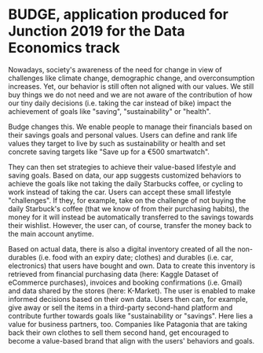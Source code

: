 # BUDGE, application produced for Junction 2019 for the Data Economics track

Nowadays, society's awareness of the need for change in view of challenges like climate change, demographic change, and overconsumption increases. Yet, our behavior is still often not aligned with our values. We still buy things we do not need and we are not aware of the contribution of how our tiny daily decisions (i.e. taking the car instead of bike) impact the achievement of goals like "saving", "sustainability" or "health". 

Budge changes this. We enable people to manage their financials based on their savings goals and personal values. Users can define and rank life values they target to live by such as sustainability or health and set concrete saving targets like "Save up for a €500 smartwatch". 

They can then set strategies to achieve their value-based lifestyle and saving goals. Based on data, our app suggests customized behaviors to achieve the goals like not taking the daily Starbucks coffee, or cycling to work instead of taking the car. Users can accept these small lifestyle "challenges". If they, for example, take on the challenge of not buying the daily Starbuck's coffee (that we know of from their purchasing habits), the money for it will instead be automatically transferred to the savings towards their wishlist. However, the user can, of course, transfer the money back to the main account anytime. 

Based on actual data, there is also a digital inventory created of all the non-durables (i.e. food with an expiry date; clothes)  and durables (i.e. car, electronics) that users have bought and own. Data to create this inventory is retrieved from financial purchasing data (here: Kaggle Dataset of eCommerce purchases), invoices and booking confirmations (i.e. Gmail) and data shared by the stores (here: K-Market). The user is enabled to make informed decisions based on their own data. Users then can, for example, give away or sell the items in a third-party second-hand platform and contribute further towards goals like "sustainability or "savings". Here lies a value for business partners, too. Companies like Patagonia that are taking back their own clothes to sell them second hand, get encouraged to become a value-based brand that align with the users' behaviors and goals.
